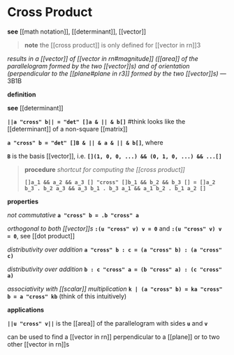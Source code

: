 # Cross Product

**see** [[math notation]], [[determinant]], [[vector]]

> **note** the [[cross product]] is only defined for [[vector in rn]]3

_results in a [[vector]] of [[vector in rn#magnitude]] ([[area]] of the parallelogram formed by the two [[vector]]s) and of orientation (perpendicular to the [[plane#plane in r3]] formed by the two [[vector]]s)_ — 3B1B

**definition**

**see** [[determinant]]

**`||a "cross" b|| = "det" []a & || & b[]`** #think looks like the [[determinant]] of a non-square [[matrix]]

**`a "cross" b = "det" []B & || & a & || & b[]`**, where

**`B`** is the basis [[vector]], i.e. **`[](1, 0, 0, ...) && (0, 1, 0, ...) && ...[]`**

> **procedure** _shortcut for computing the [[cross product]]_
>
> **`[]a_1 && a_2 && a_3 [] "cross" []b_1 && b_2 && b_3 [] = []a_2 b_3 . b_2 a_3 && a_3 b_1 . b_3 a_1 && a_1 b_2 . b_1 a_2 []`**

**properties**

_not commutative_ **`a "cross" b = .b "cross" a`**

_orthogonal to both [[vector]]s_ **`:(u "cross" v) v = 0`** and **`:(u "cross" v) v = 0`**, see [[dot product]]

_distributivity over addition_ **`a "cross" b : c = (a "cross" b) : (a "cross" c)`**

_distributivity over addition_ **`b : c "cross" a = (b "cross" a) : (c "cross" a)`**

_associativity with [[scalar]] multiplication_ **`k | (a "cross" b) = ka "cross" b = a "cross" kb`** (think of this intuitively)

**applications**

**`||u "cross" v||`** is the [[area]] of the parallelogram with sides **`u`** and **`v`**

can be used to find a [[vector in rn]] perpendicular to a [[plane]] or to two other [[vector in rn]]s
